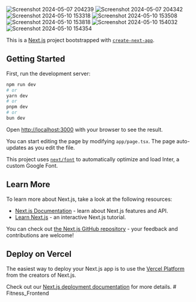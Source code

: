 ![Screenshot 2024-05-07 204239](https://github.com/Sahil7958/Fitness_Frontend/assets/113251909/cdc4fb36-f840-409e-b92a-97ce957e4e65)
![Screenshot 2024-05-07 204342](https://github.com/Sahil7958/Fitness_Frontend/assets/113251909/ec96a61b-8bb8-4ac4-a9e1-5ecb220b9f73)
![Screenshot 2024-05-10 153318](https://github.com/Sahil7958/Fitness_Frontend/assets/113251909/5993cf51-ca1c-423c-b2c7-b2836673a9eb)
![Screenshot 2024-05-10 153508](https://github.com/Sahil7958/Fitness_Frontend/assets/113251909/fb2b54f1-4a10-47fa-be83-0df055b396dc)
![Screenshot 2024-05-10 153818](https://github.com/Sahil7958/Fitness_Frontend/assets/113251909/d0ab694f-0dfb-4a72-88cb-dd910f4de77d)
![Screenshot 2024-05-10 154032](https://github.com/Sahil7958/Fitness_Frontend/assets/113251909/fea8bb2f-2fca-4e25-9044-c4e3fc270867)
![Screenshot 2024-05-10 154354](https://github.com/Sahil7958/Fitness_Frontend/assets/113251909/c0405b23-e14e-4be7-a1b2-07a115c797f7)


This is a [Next.js](https://nextjs.org/) project bootstrapped with [`create-next-app`](https://github.com/vercel/next.js/tree/canary/packages/create-next-app).

## Getting Started

First, run the development server:

```bash
npm run dev
# or
yarn dev
# or
pnpm dev
# or
bun dev
```

Open [http://localhost:3000](http://localhost:3000) with your browser to see the result.

You can start editing the page by modifying `app/page.tsx`. The page auto-updates as you edit the file.

This project uses [`next/font`](https://nextjs.org/docs/basic-features/font-optimization) to automatically optimize and load Inter, a custom Google Font.

## Learn More

To learn more about Next.js, take a look at the following resources:

- [Next.js Documentation](https://nextjs.org/docs) - learn about Next.js features and API.
- [Learn Next.js](https://nextjs.org/learn) - an interactive Next.js tutorial.

You can check out [the Next.js GitHub repository](https://github.com/vercel/next.js/) - your feedback and contributions are welcome!

## Deploy on Vercel

The easiest way to deploy your Next.js app is to use the [Vercel Platform](https://vercel.com/new?utm_medium=default-template&filter=next.js&utm_source=create-next-app&utm_campaign=create-next-app-readme) from the creators of Next.js.

Check out our [Next.js deployment documentation](https://nextjs.org/docs/deployment) for more details.
#   F i t n e s s _ F r o n t e n d 
 
 
